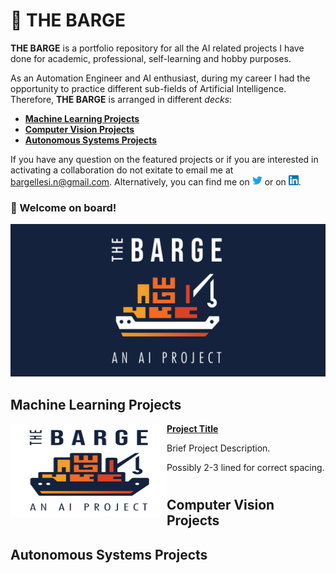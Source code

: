 # :ship: THE BARGE
**THE BARGE** is a portfolio repository for all the AI related projects I have done for academic, professional, self-learning and hobby purposes.

As an Automation Engineer and AI enthusiast, during my career I had the opportunity to practice different sub-fields of Artificial Intelligence. Therefore, **THE BARGE** is arranged in different *decks*: 
- [**Machine Learning Projects**](#machine-learning-projects)
- [**Computer Vision Projects**](#computer-vision-projects)
- [**Autonomous Systems Projects**](#autonomous-systems-projects)

If you have any question on the featured projects or if you are interested in activating a collaboration do not exitate to email me at bargellesi.n@gmail.com. Alternatively, you can find me on [<img src="resources/images/twitter_icon.png" width="16" height="16">][1] or on [<img src="resources/images/linkedin_icon.png" width="16" height="16">][2].

<!-- Links to your social media accounts -->

[1]: https://twitter.com/iambarge_
[2]: https://www.linkedin.com/in/nicolo-bargellesi/

### :whale: Welcome on board!


![The Barge AI](resources/images/the_barge_AI_project_dark.png) 

## Machine Learning Projects

<img align="left" width="250" height="150" src="resources/images/the_barge_AI_project_light.png"> **[Project Title](https://github.com/iambarge/the-barge-ai)**

Brief Project Description.

Possibly 2-3 lined for correct spacing.
#

## Computer Vision Projects

## Autonomous Systems Projects
